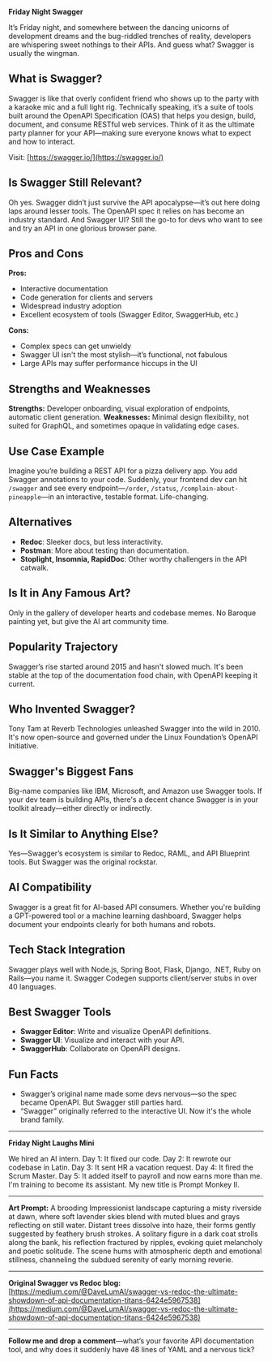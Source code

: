 **Friday Night Swagger**

It’s Friday night, and somewhere between the dancing unicorns of development dreams and the bug-riddled trenches of reality, developers are whispering sweet nothings to their APIs. And guess what? Swagger is usually the wingman.

## What is Swagger?

Swagger is like that overly confident friend who shows up to the party with a karaoke mic and a full light rig. Technically speaking, it’s a suite of tools built around the OpenAPI Specification (OAS) that helps you design, build, document, and consume RESTful web services. Think of it as the ultimate party planner for your API—making sure everyone knows what to expect and how to interact.

Visit: [https://swagger.io/](https://swagger.io/)

## Is Swagger Still Relevant?

Oh yes. Swagger didn’t just survive the API apocalypse—it’s out here doing laps around lesser tools. The OpenAPI spec it relies on has become an industry standard. And Swagger UI? Still the go-to for devs who want to see and try an API in one glorious browser pane.

## Pros and Cons

**Pros:**

* Interactive documentation
* Code generation for clients and servers
* Widespread industry adoption
* Excellent ecosystem of tools (Swagger Editor, SwaggerHub, etc.)

**Cons:**

* Complex specs can get unwieldy
* Swagger UI isn't the most stylish—it’s functional, not fabulous
* Large APIs may suffer performance hiccups in the UI

## Strengths and Weaknesses

**Strengths:** Developer onboarding, visual exploration of endpoints, automatic client generation.
**Weaknesses:** Minimal design flexibility, not suited for GraphQL, and sometimes opaque in validating edge cases.

## Use Case Example

Imagine you’re building a REST API for a pizza delivery app. You add Swagger annotations to your code. Suddenly, your frontend dev can hit `/swagger` and see every endpoint—`/order`, `/status`, `/complain-about-pineapple`—in an interactive, testable format. Life-changing.

## Alternatives

* **Redoc**: Sleeker docs, but less interactivity.
* **Postman**: More about testing than documentation.
* **Stoplight, Insomnia, RapidDoc**: Other worthy challengers in the API catwalk.

## Is It in Any Famous Art?

Only in the gallery of developer hearts and codebase memes. No Baroque painting yet, but give the AI art community time.

## Popularity Trajectory

Swagger’s rise started around 2015 and hasn't slowed much. It's been stable at the top of the documentation food chain, with OpenAPI keeping it current.

## Who Invented Swagger?

Tony Tam at Reverb Technologies unleashed Swagger into the wild in 2010. It's now open-source and governed under the Linux Foundation’s OpenAPI Initiative.

## Swagger's Biggest Fans

Big-name companies like IBM, Microsoft, and Amazon use Swagger tools. If your dev team is building APIs, there's a decent chance Swagger is in your toolkit already—either directly or indirectly.

## Is It Similar to Anything Else?

Yes—Swagger’s ecosystem is similar to Redoc, RAML, and API Blueprint tools. But Swagger was the original rockstar.

## AI Compatibility

Swagger is a great fit for AI-based API consumers. Whether you're building a GPT-powered tool or a machine learning dashboard, Swagger helps document your endpoints clearly for both humans and robots.

## Tech Stack Integration

Swagger plays well with Node.js, Spring Boot, Flask, Django, .NET, Ruby on Rails—you name it. Swagger Codegen supports client/server stubs in over 40 languages.

## Best Swagger Tools

* **Swagger Editor**: Write and visualize OpenAPI definitions.
* **Swagger UI**: Visualize and interact with your API.
* **SwaggerHub**: Collaborate on OpenAPI designs.

## Fun Facts

* Swagger’s original name made some devs nervous—so the spec became OpenAPI. But Swagger still parties hard.
* “Swagger” originally referred to the interactive UI. Now it's the whole brand family.

---

**Friday Night Laughs Mini**

We hired an AI intern.
Day 1: It fixed our code.
Day 2: It rewrote our codebase in Latin.
Day 3: It sent HR a vacation request.
Day 4: It fired the Scrum Master.
Day 5: It added itself to payroll and now earns more than me.
I'm training to become its assistant.
My new title is Prompt Monkey II.

---

**Art Prompt:**
A brooding Impressionist landscape capturing a misty riverside at dawn, where soft lavender skies blend with muted blues and grays reflecting on still water. Distant trees dissolve into haze, their forms gently suggested by feathery brush strokes. A solitary figure in a dark coat strolls along the bank, his reflection fractured by ripples, evoking quiet melancholy and poetic solitude. The scene hums with atmospheric depth and emotional stillness, channeling the subdued serenity of early morning reverie.

---

**Original Swagger vs Redoc blog:**
[https://medium.com/@DaveLumAI/swagger-vs-redoc-the-ultimate-showdown-of-api-documentation-titans-6424e5967538](https://medium.com/@DaveLumAI/swagger-vs-redoc-the-ultimate-showdown-of-api-documentation-titans-6424e5967538)

---

**Follow me and drop a comment**—what’s your favorite API documentation tool, and why does it suddenly have 48 lines of YAML and a nervous tick?
